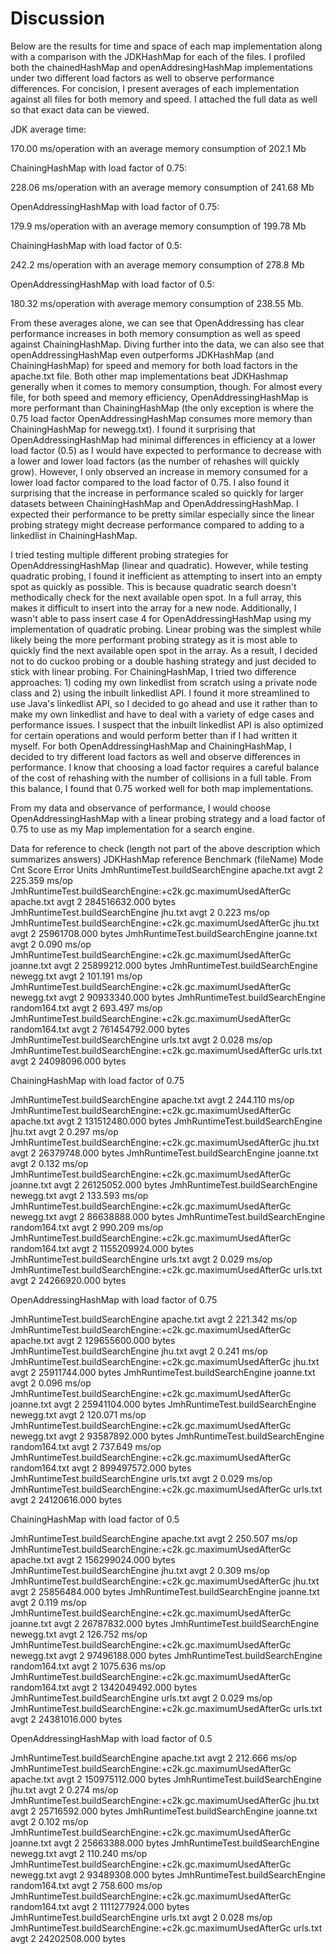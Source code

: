 # Discussion
Below are the results for time and space of each map implementation along with a comparison with 
the JDKHashMap for each of the files. I profiled both the chainedHashMap and openAddresingHashMap implementations
under two different load factors as well to observe performance differences. For concision, I present averages
of each implementation against all files for both memory and speed. I attached the full data as well so that exact data can be viewed.


JDK average time:

170.00 ms/operation with an average memory consumption of 202.1 Mb

ChainingHashMap with load factor of 0.75:

228.06 ms/operation with an average memory consumption of 241.68 Mb

OpenAddressingHashMap with load factor of 0.75:

179.9 ms/operation with an average memory consumption of 199.78 Mb

ChainingHashMap with load factor of 0.5:

242.2 ms/operation with an average memory consumption of 278.8 Mb

OpenAddressingHashMap with load factor of 0.5:

180.32 ms/operation with average memory consumption of 238.55 Mb.

From these averages alone, we can see that OpenAddressing has clear performance increases in both 
memory consumption as well as speed against ChainingHashMap. Diving further into the data, we can also see that openAddressingHashMap
even outperforms JDKHashMap (and ChainingHashMap) for speed and memory for both load factors in the apache.txt file. Both other map implementations beat JDKHashmap generally when it comes to 
memory consumption, though. For almost every file, for both speed and memory efficiency, OpenAddressingHashMap is
more performant than ChainingHashMap (the only exception is where the 0.75 load factor OpenAddressingHashMap
consumes more memory than ChainingHashMap for newegg.txt). I found it surprising that OpenAddressingHashMap had minimal differences in efficiency  at a lower load factor (0.5)
as I would have expected to performance to decrease with a lower and lower load factors (as the number of rehashes will quickly grow). However, I only observed an increase
in memory consumed for a lower load factor compared to the load factor of 0.75. I also found it surprising that the increase in performance scaled so quickly for larger datasets between
ChainingHashMap and OpenAddressingHashMap. I expected their performance to be pretty similar especially since the linear probing strategy might decrease performance
compared to adding to a linkedlist in ChainingHashMap. 

I tried testing multiple different probing strategies for OpenAddressingHashMap (linear and quadratic). However, while testing 
quadratic probing, I found it inefficient as attempting to insert into an empty spot as quickly as possible. This is because quadratic search doesn't methodically check 
for the next available open spot. In a full array, this makes it difficult to insert into the array for a new node. Additionally, I wasn't able to pass insert case 4 for OpenAddressingHashMap
using my implementation of quadratic probing. Linear probing was the simplest while likely being the more performant probing strategy as it is most able to quickly find the next 
available open spot in the array. As a result, I decided not to do cuckoo probing or a double hashing strategy and just decided to stick with linear probing.
For ChainingHashMap, I tried two difference approaches: 1) coding my own linkedlist from scratch using a private node class and 2) using the 
inbuilt linkedlist API. I found it more streamlined to use Java's linkedlist API, so I decided to go ahead and use it rather than to make my own linkedlist and have to deal with a variety of edge 
cases and performance issues. I suspect that the inbuilt linkedlist API is also optimized for certain operations and would perform better than if I had written it myself. For both OpenAddressingHashMap and ChainingHashMap, 
I decided to try different load factors as well and observe differences in performance. I know that choosing a load
factor requires a careful balance of the cost of rehashing with the number of collisions in a full table. From this balance, I found that 0.75 worked well for both map 
implementations. 

From my data and observance 
of performance, I would choose OpenAddressingHashMap with a linear probing strategy and a load factor of 0.75 to use as my Map implementation for a search engine.


Data for reference to check (length not part of the above description which summarizes answers)
JDKHashMap reference 
Benchmark                                                                 (fileName)  Mode  Cnt           Score   Error   Units
JmhRuntimeTest.buildSearchEngine                                          apache.txt  avgt    2         225.359           ms/op
JmhRuntimeTest.buildSearchEngine:+c2k.gc.maximumUsedAfterGc               apache.txt  avgt    2   284516632.000           bytes
JmhRuntimeTest.buildSearchEngine                                             jhu.txt  avgt    2           0.223           ms/op
JmhRuntimeTest.buildSearchEngine:+c2k.gc.maximumUsedAfterGc                  jhu.txt  avgt    2    25961708.000           bytes
JmhRuntimeTest.buildSearchEngine                                          joanne.txt  avgt    2           0.090           ms/op
JmhRuntimeTest.buildSearchEngine:+c2k.gc.maximumUsedAfterGc               joanne.txt  avgt    2    25899212.000           bytes
JmhRuntimeTest.buildSearchEngine                                          newegg.txt  avgt    2         101.191           ms/op
JmhRuntimeTest.buildSearchEngine:+c2k.gc.maximumUsedAfterGc               newegg.txt  avgt    2    90933340.000           bytes
JmhRuntimeTest.buildSearchEngine                                       random164.txt  avgt    2         693.497           ms/op
JmhRuntimeTest.buildSearchEngine:+c2k.gc.maximumUsedAfterGc            random164.txt  avgt    2   761454792.000           bytes
JmhRuntimeTest.buildSearchEngine                                            urls.txt  avgt    2           0.028           ms/op
JmhRuntimeTest.buildSearchEngine:+c2k.gc.maximumUsedAfterGc                 urls.txt  avgt    2    24098096.000           bytes

ChainingHashMap with load factor of 0.75 

JmhRuntimeTest.buildSearchEngine                                          apache.txt  avgt    2         244.110           ms/op
JmhRuntimeTest.buildSearchEngine:+c2k.gc.maximumUsedAfterGc               apache.txt  avgt    2   131512480.000           bytes
JmhRuntimeTest.buildSearchEngine                                             jhu.txt  avgt    2           0.297           ms/op
JmhRuntimeTest.buildSearchEngine:+c2k.gc.maximumUsedAfterGc                  jhu.txt  avgt    2    26379748.000           bytes
JmhRuntimeTest.buildSearchEngine                                          joanne.txt  avgt    2           0.132           ms/op
JmhRuntimeTest.buildSearchEngine:+c2k.gc.maximumUsedAfterGc               joanne.txt  avgt    2    26125052.000           bytes
JmhRuntimeTest.buildSearchEngine                                          newegg.txt  avgt    2         133.593           ms/op
JmhRuntimeTest.buildSearchEngine:+c2k.gc.maximumUsedAfterGc               newegg.txt  avgt    2    86638888.000           bytes
JmhRuntimeTest.buildSearchEngine                                       random164.txt  avgt    2         990.209           ms/op
JmhRuntimeTest.buildSearchEngine:+c2k.gc.maximumUsedAfterGc            random164.txt  avgt    2  1155209924.000           bytes
JmhRuntimeTest.buildSearchEngine                                            urls.txt  avgt    2           0.029           ms/op
JmhRuntimeTest.buildSearchEngine:+c2k.gc.maximumUsedAfterGc                 urls.txt  avgt    2    24266920.000           bytes

OpenAddressingHashMap with load factor of 0.75

JmhRuntimeTest.buildSearchEngine                                          apache.txt  avgt    2         221.342           ms/op
JmhRuntimeTest.buildSearchEngine:+c2k.gc.maximumUsedAfterGc               apache.txt  avgt    2   129655600.000           bytes
JmhRuntimeTest.buildSearchEngine                                             jhu.txt  avgt    2           0.241           ms/op
JmhRuntimeTest.buildSearchEngine:+c2k.gc.maximumUsedAfterGc                  jhu.txt  avgt    2    25911744.000           bytes
JmhRuntimeTest.buildSearchEngine                                          joanne.txt  avgt    2           0.096           ms/op
JmhRuntimeTest.buildSearchEngine:+c2k.gc.maximumUsedAfterGc               joanne.txt  avgt    2    25941104.000           bytes
JmhRuntimeTest.buildSearchEngine                                          newegg.txt  avgt    2         120.071           ms/op
JmhRuntimeTest.buildSearchEngine:+c2k.gc.maximumUsedAfterGc               newegg.txt  avgt    2    93587892.000           bytes
JmhRuntimeTest.buildSearchEngine                                       random164.txt  avgt    2         737.649           ms/op
JmhRuntimeTest.buildSearchEngine:+c2k.gc.maximumUsedAfterGc            random164.txt  avgt    2   899497572.000           bytes
JmhRuntimeTest.buildSearchEngine                                            urls.txt  avgt    2           0.029           ms/op
JmhRuntimeTest.buildSearchEngine:+c2k.gc.maximumUsedAfterGc                 urls.txt  avgt    2    24120616.000           bytes

ChainingHashMap with load factor of 0.5

JmhRuntimeTest.buildSearchEngine                                          apache.txt  avgt    2         250.507           ms/op
JmhRuntimeTest.buildSearchEngine:+c2k.gc.maximumUsedAfterGc               apache.txt  avgt    2   156299024.000           bytes
JmhRuntimeTest.buildSearchEngine                                             jhu.txt  avgt    2           0.309           ms/op
JmhRuntimeTest.buildSearchEngine:+c2k.gc.maximumUsedAfterGc                  jhu.txt  avgt    2    25856484.000           bytes
JmhRuntimeTest.buildSearchEngine                                          joanne.txt  avgt    2           0.119           ms/op
JmhRuntimeTest.buildSearchEngine:+c2k.gc.maximumUsedAfterGc               joanne.txt  avgt    2    26787832.000           bytes
JmhRuntimeTest.buildSearchEngine                                          newegg.txt  avgt    2         126.752           ms/op
JmhRuntimeTest.buildSearchEngine:+c2k.gc.maximumUsedAfterGc               newegg.txt  avgt    2    97496188.000           bytes
JmhRuntimeTest.buildSearchEngine                                       random164.txt  avgt    2        1075.636           ms/op
JmhRuntimeTest.buildSearchEngine:+c2k.gc.maximumUsedAfterGc            random164.txt  avgt    2  1342049492.000           bytes
JmhRuntimeTest.buildSearchEngine                                            urls.txt  avgt    2           0.029           ms/op
JmhRuntimeTest.buildSearchEngine:+c2k.gc.maximumUsedAfterGc                 urls.txt  avgt    2    24381016.000           bytes

OpenAddressingHashMap with load factor of 0.5

JmhRuntimeTest.buildSearchEngine                                          apache.txt  avgt    2         212.666           ms/op
JmhRuntimeTest.buildSearchEngine:+c2k.gc.maximumUsedAfterGc               apache.txt  avgt    2   150975112.000           bytes
JmhRuntimeTest.buildSearchEngine                                             jhu.txt  avgt    2           0.274           ms/op
JmhRuntimeTest.buildSearchEngine:+c2k.gc.maximumUsedAfterGc                  jhu.txt  avgt    2    25716592.000           bytes
JmhRuntimeTest.buildSearchEngine                                          joanne.txt  avgt    2           0.102           ms/op
JmhRuntimeTest.buildSearchEngine:+c2k.gc.maximumUsedAfterGc               joanne.txt  avgt    2    25663388.000           bytes
JmhRuntimeTest.buildSearchEngine                                          newegg.txt  avgt    2         110.240           ms/op
JmhRuntimeTest.buildSearchEngine:+c2k.gc.maximumUsedAfterGc               newegg.txt  avgt    2    93489308.000           bytes
JmhRuntimeTest.buildSearchEngine                                       random164.txt  avgt    2         758.600           ms/op
JmhRuntimeTest.buildSearchEngine:+c2k.gc.maximumUsedAfterGc            random164.txt  avgt    2  1111277924.000           bytes
JmhRuntimeTest.buildSearchEngine                                            urls.txt  avgt    2           0.028           ms/op
JmhRuntimeTest.buildSearchEngine:+c2k.gc.maximumUsedAfterGc                 urls.txt  avgt    2    24202508.000           bytes


